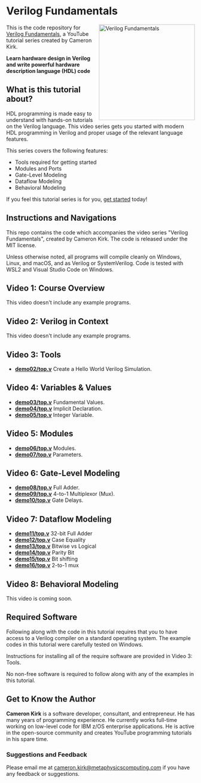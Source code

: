 # Verilog Fundamentals
<a href="https://www.youtube.com/playlist?list=PLiqmqQ7XKuf6-mw8fIMEQm9EDdio5THl3"><img src="https://img.youtube.com/vi/5cBpCp869II/hqdefault.jpg" alt="Verilog Fundamentals" height="256px" align="right"></a>

This is the code repository for [Verilog Fundamentals](https://www.youtube.com/playlist?list=PLiqmqQ7XKuf6-mw8fIMEQm9EDdio5THl3), a YouTube tutorial series created by Cameron Kirk.

**Learn hardware design in Verilog and write powerful hardware description language (HDL) code**

## What is this tutorial about?
HDL programming is made easy to understand with hands-on tutorials on the Verilog language. This video series gets you started with modern HDL programming in Verilog and proper usage of the relevant language features.

This series covers the following features:
-	Tools required for getting started
-	Modules and Ports
-	Gate-Level Modeling
-	Dataflow Modeling
-	Behavioral Modeling

If you feel this tutorial series is for you, [get started](https://www.youtube.com/watch?v=5cBpCp869II&list=PLiqmqQ7XKuf6-mw8fIMEQm9EDdio5THl3&index=1) today!

## Instructions and Navigations

This repo contains the code which accompanies the video series "Verilog Fundamentals", created by Cameron Kirk. The code is released under
the MIT license.

Unless otherwise noted, all programs will compile cleanly on Windows, Linux,
and macOS, and as Verilog or SystemVerilog. Code is tested with WSL2 and Visual Studio Code on
Windows.

## Video 1: Course Overview

This video doesn't include any example programs.

## Video 2: Verilog in Context

This video doesn't include any example programs.

## Video 3: Tools

* **[demo02/top.v](demo02/top.v)** Create a Hello World Verilog Simulation.

## Video 4: Variables & Values

* **[demo03/top.v](demo03/top.v)** Fundamental Values.
* **[demo04/top.v](demo04/top.v)** Implicit Declaration.
* **[demo05/top.v](demo05/top.v)** Integer Variable.

## Video 5: Modules

* **[demo06/top.v](demo06/top.v)** Modules.
* **[demo07/top.v](demo07/top.v)** Parameters.

## Video 6: Gate-Level Modeling

* **[demo08/top.v](demo08/top.v)** Full Adder.
* **[demo09/top.v](demo09/top.v)** 4-to-1 Multiplexor (Mux).
* **[demo10/top.v](demo10/top.v)** Gate Delays.

## Video 7: Dataflow Modeling

* **[demo11/top.v](demo11/top.v)** 32-bit Full Adder
* **[demo12/top.v](demo12/top.v)** Case Equality
* **[demo13/top.v](demo13/top.v)** Bitwise vs Logical
* **[demo14/top.v](demo14/top.v)** Parity Bit
* **[demo15/top.v](demo15/top.v)** Bit shifting
* **[demo16/top.v](demo16/top.v)** 2-to-1 mux

## Video 8: Behavioral Modeling

This video is coming soon.

## Required Software

Following along with the code in this tutorial requires that you to have access to a Verilog compiler on a standard operating system. The example codes in this tutorial were carefully tested on Windows.

Instructions for installing all of the require software are provided in Video 3: Tools.

No non-free software is required to follow along with any of the examples in this tutorial.


## Get to Know the Author
**Cameron Kirk** is a software developer, consultant, and entrepreneur. He has many years of programming experience. He currently works full-time working on low-level code for IBM z/OS enterprise applications. He is active in the open-source community and creates YouTube programming tutorials in his spare time.


### Suggestions and Feedback
Please email me at cameron.kirk@metaphysicscomputing.com if you have any feedback or suggestions.

